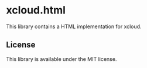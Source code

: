 # xcloud.html

This library contains a HTML implementation for xcloud.

## License

This library is available under the MIT license.